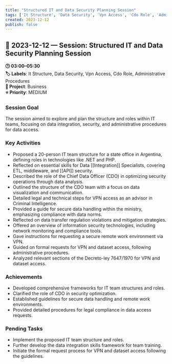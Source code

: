 ```yaml
---
title: "Structured IT and Data Security Planning Session"
tags: ['It Structure', 'Data Security', 'Vpn Access', 'Cdo Role', 'Administrative Procedures']
created: 2023-12-12
publish: false
---
```


## 📅 2023-12-12 — Session: Structured IT and Data Security Planning Session

**🕒 03:00–05:30**  
**🏷️ Labels**: It Structure, Data Security, Vpn Access, Cdo Role, Administrative Procedures  
**📂 Project**: Business  
**⭐ Priority**: MEDIUM  


### Session Goal
The session aimed to explore and plan the structure and roles within IT teams, focusing on data integration, security, and administrative procedures for data access.

### Key Activities
- Proposed a 20-person IT team structure for a state office in Argentina, defining roles in technologies like .NET and PHP.
- Reflected on essential skills for Data [[Integration]] Specialists, covering ETL, middleware, and [[API]] security.
- Described the role of the Chief Data Officer (CDO) in optimizing security operations through data analysis.
- Outlined the structure of the CDO team with a focus on data visualization and communication.
- Detailed legal and technical steps for VPN access as an advisor in Criminal Intelligence.
- Provided a guide for secure data handling within the ministry, emphasizing compliance with data norms.
- Reflected on data transfer regulation violations and mitigation strategies.
- Offered an overview of information security technologies, including network monitoring and compliance tools.
- Gave instructions for requesting a secure remote work environment via VPN.
- Guided on formal requests for VPN and dataset access, following administrative procedures.
- Analyzed relevant sections of the Decreto-ley 7647/1970 for VPN and dataset access.

### Achievements
- Developed comprehensive frameworks for IT team structures and roles.
- Clarified the role of CDO in security optimization.
- Established guidelines for secure data handling and remote work environments.
- Provided detailed procedures for legal compliance in data access requests.

### Pending Tasks
- Implement the proposed IT team structure and roles.
- Further develop the data integration skills framework for team training.
- Initiate the formal request process for VPN and dataset access following the guidelines.
